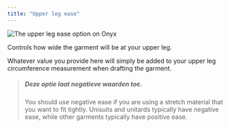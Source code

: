 ```yaml
---
title: "Upper leg ease"
---
```


![The upper leg ease option on Onyx](upperlegease.svg)

Controls how wide the garment will be at your upper leg.

Whatever value you provide here will simply be added to your upper leg circumference measurement when drafting the garment.

> ##### Deze optie laat negatieve waarden toe.
> 
> You should use negative ease if you are using a stretch material that you want to fit tightly. Unisuits and unitards typically have negative ease, while other garments typically have positive ease.





